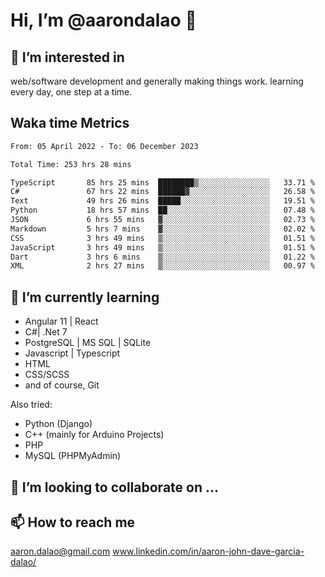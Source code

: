 # __Hi, I’m @aarondalao__ 👋 
## 👀 I’m interested in 
web/software development and generally making things work.
learning every day, one step at a time. 

## Waka time Metrics
<!--START_SECTION:waka-->

```txt
From: 05 April 2022 - To: 06 December 2023

Total Time: 253 hrs 28 mins

TypeScript       85 hrs 25 mins  ████████▒░░░░░░░░░░░░░░░░   33.71 %
C#               67 hrs 22 mins  ██████▓░░░░░░░░░░░░░░░░░░   26.58 %
Text             49 hrs 26 mins  █████░░░░░░░░░░░░░░░░░░░░   19.51 %
Python           18 hrs 57 mins  ██░░░░░░░░░░░░░░░░░░░░░░░   07.48 %
JSON             6 hrs 55 mins   ▓░░░░░░░░░░░░░░░░░░░░░░░░   02.73 %
Markdown         5 hrs 7 mins    ▓░░░░░░░░░░░░░░░░░░░░░░░░   02.02 %
CSS              3 hrs 49 mins   ▒░░░░░░░░░░░░░░░░░░░░░░░░   01.51 %
JavaScript       3 hrs 49 mins   ▒░░░░░░░░░░░░░░░░░░░░░░░░   01.51 %
Dart             3 hrs 6 mins    ▒░░░░░░░░░░░░░░░░░░░░░░░░   01.22 %
XML              2 hrs 27 mins   ▒░░░░░░░░░░░░░░░░░░░░░░░░   00.97 %
```

<!--END_SECTION:waka-->

## 🌱 I’m currently learning 

- Angular 11 | React 
- C#| .Net 7
- PostgreSQL | MS SQL | SQLite
- Javascript | Typescript
- HTML 
- CSS/SCSS
- and of course, Git 


Also tried:
- Python (Django)
- C++ (mainly for Arduino Projects)
- PHP
- MySQL (PHPMyAdmin)


## 💞️ I’m looking to collaborate on ...

## 📫 How to reach me 
aaron.dalao@gmail.com
www.linkedin.com/in/aaron-john-dave-garcia-dalao/

<!---
aarondalao/aarondalao is a ✨ special ✨ repository because its `README.md` (this file) appears on your GitHub profile.
You can click the Preview link to take a look at your changes.
--->
